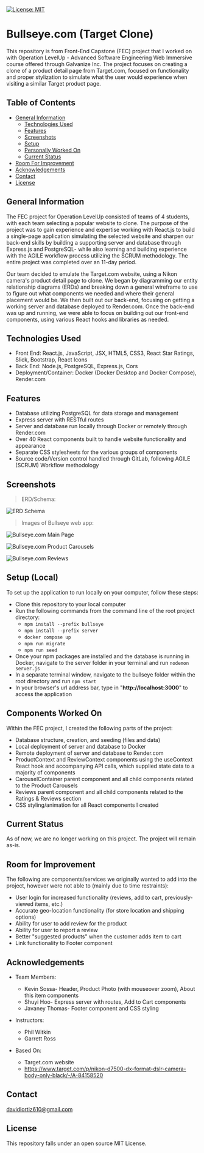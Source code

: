 [![License: MIT](https://img.shields.io/badge/License-MIT-yellow.svg)](https://opensource.org/licenses/MIT)


# Bullseye.com (Target Clone)

This repository is from Front-End Capstone (FEC) project that I worked on with Operation LevelUp - Advanced Software Engineering Web Immersive course offered through Galvanize Inc. The project focuses on creating a clone of a product detail page from Target.com, focused on functionality and proper stylization to simulate what the user would experience when visiting a similar Target product page.


## Table of Contents
  - [General Information](#general-information)
    - [Technologies Used](#technologies-used)
    - [Features](#features)
    - [Screenshots](#screenshots)
    - [Setup](#setup-(local))
    - [Personally Worked On](#Components-Worked-On)
    - [Current Status](#current-status)
  - [Room For Improvement](#room-for-improvement)
  - [Acknowledgements](#acknowledgements)
  - [Contact](#contact)
  - [License](#license)


## General Information
  The FEC project for Operation LevelUp consisted of teams of 4 students, with each team selecting a popular website to clone. The purpose of the project was to gain experience and expertise working with React.js to build a single-page application simulating the selected website and sharpen our back-end skills by building a supporting server and database through Express.js and PostgreSQL- while also learning and building experience with the AGILE workflow process utilizing the SCRUM methodology. The entire project was completed over an 11-day period.

  Our team decided to emulate the Target.com website, using a Nikon camera's product detail page to clone. We began by diagramming our entity relationship diagrams (ERDs) and breaking down a general wireframe to use to figure out what components we needed and where their general placement would be. We then built out our back-end, focusing on getting a working server and database deployed to Render.com. Once the back-end was up and running, we were able to focus on building out our front-end components, using various React hooks and libraries as needed.


## Technologies Used
- Front End: React.js, JavaScript, JSX, HTML5, CSS3, React Star Ratings, Slick, Bootstrap, React Icons
- Back End: Node.js, PostgreSQL, Express.js, Cors
- Deployment/Container: Docker (Docker Desktop and Docker Compose), Render.com


## Features
- Database utilizing PostgreSQL for data storage and management
- Express server with RESTful routes
- Server and database run locally through Docker or remotely through Render.com
- Over 40 React components built to handle website functionality and appearance
- Separate CSS stylesheets for the various groups of components
- Source code/Version control handled through GitLab, following AGILE (SCRUM) Workflow methodology


## Screenshots
> ERD/Schema:

![ERD Schema](/bullseye/public/table_schema.png)

> Images of Bullseye web app:

![Bullseye.com Main Page](/bullseye/public/Bullseye-Main-Loading.png)

![Bullseye.com Product Carousels](/bullseye/public/Bullseye-Carousels.png)

![Bullseye.com Reviews](/bullseye/public/Bullseye-Reviews.png)

## Setup (Local)
To set up the application to run locally on your computer, follow these steps:

- Clone this repository to your local computer
- Run the following commands from the command line of the root project directory:
    - `npm install --prefix bullseye`
    - `npm install --prefix server`
    - `docker compose up`
    - `npm run migrate`
    - `npm run seed`
- Once your npm packages are installed and the database is running in Docker, navigate to the server folder in your terminal and run `nodemon server.js`
- In a separate terminal window, navigate to the bullseye folder within the root directory and run `npm start`
- In your browser's url address bar, type in "**http://localhost:3000**" to access the application


## Components Worked On
Within the FEC project, I created the following parts of the project:

- Database structure, creation, and seeding (files and data)
- Local deployment of server and database to Docker
- Remote deployment of server and database to Render.com
- ProductContext and ReviewContext components using the useContext React hook and accompanying API calls, which supplied state data to a majority of components
- CarouselContainer parent component and all child components related to the Product Carousels
- Reviews parent component and all child components related to the Ratings & Reviews section
- CSS styling/animation for all React components I created


## Current Status
As of now, we are no longer working on this project. The project will remain as-is.


## Room for Improvement
The following are components/services we originally wanted to add into the project, however were not able to (mainly due to time restraints):

- User login for increased functionality (reviews, add to cart, previously-viewed items, etc.)
- Accurate geo-location functionality (for store location and shipping options)
- Ability for user to add review for the product
- Ability for user to report a review
- Better "suggested products" when the customer adds item to cart
- Link functionality to Footer component


## Acknowledgements
- Team Members:
    - Kevin Sossa- Header, Product Photo (with mouseover zoom), About this item components
    - Shuyi Hoo- Express server with routes, Add to Cart components
    - Javaney Thomas- Footer component and CSS styling

- Instructors:
    - Phil Witkin
    - Garrett Ross

- Based On:
    - Target.com website
    - https://www.target.com/p/nikon-d7500-dx-format-dslr-camera-body-only-black/-/A-84158520


## Contact
davidlortiz610@gmail.com


## License
This repository falls under an open source MIT License.